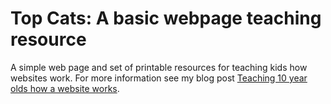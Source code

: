 # Top Cats: A basic webpage teaching resource

A simple web page and set of printable resources for teaching kids how websites work. For more information see my blog post [Teaching 10 year olds how a website works](https://www.joelmitchell.co.uk/teaching-10-year-olds-how-a-website-works).